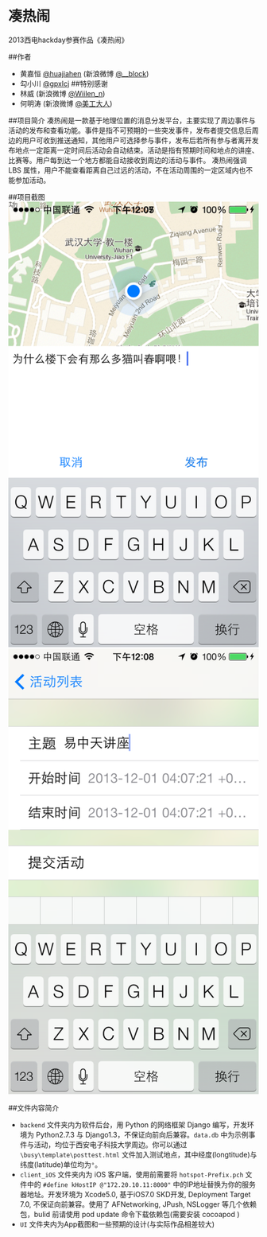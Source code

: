 凑热闹
=======

2013西电hackday参赛作品《凑热闹》

##作者
+ 黄嘉恒 [@huajiahen](https://github.com/huajiahen) \(新浪微博 [@__block](http://weibo.com/u/2977681790)\)
+ 勾小川 [@gpxlcj](https://github.com/gpxlcj)
##特别感谢 
+ 林威 \(新浪微博 [@Wiilen_n](http://weibo.com/wiilen)\)
+ 何明涛 \(新浪微博 [@美工大人](http://weibo.com/u/2366762741)\)

##项目简介
凑热闹是一款基于地理位置的消息分发平台，主要实现了周边事件与活动的发布和查看功能。事件是指不可预期的一些突发事件，发布者提交信息后周边的用户可收到推送通知，其他用户可选择参与事件，发布后若所有参与者离开发布地点一定距离一定时间后活动会自动结束。活动是指有预期时间和地点的讲座、比赛等。用户每到达一个地方都能自动接收到周边的活动与事件。
凑热闹强调 LBS 属性，用户不能查看距离自己过远的活动，不在活动周围的一定区域内也不能参加活动。

##项目截图
![发布事件](/UI/demo1.PNG)
![发布活动](/UI/demo2.PNG)

##文件内容简介
+ `backend` 文件夹内为软件后台，用 Python 的网络框架 Django 编写，开发环境为 Python2.7.3 与 Django1.3，不保证向前向后兼容。`data.db` 中为示例事件与活动，均位于西安电子科技大学周边。你可以通过 `\busy\template\posttest.html` 文件加入测试地点，其中经度\(longtitude\)与纬度\(latitude\)单位均为`°`。
+ `client_iOS` 文件夹内为 iOS 客户端，使用前需要将 `hotspot-Prefix.pch` 文件中的 `#define kHostIP @"172.20.10.11:8000"` 中的IP地址替换为你的服务器地址。开发环境为 Xcode5.0, 基于iOS7.0 SKD开发, Deployment Target 7.0, 不保证向前兼容。使用了 AFNetworking, JPush, NSLogger 等几个依赖包，bulid 前请使用 pod update 命令下载依赖包\(需要安装 cocoapod \)
+ `UI` 文件夹内为App截图和一些预期的设计(与实际作品相差较大)